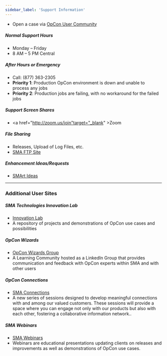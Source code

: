 ```yaml
---
sidebar_label: 'Support Information'
---
```

* Open a case via <a href="https://smatech2.my.site.com/SMAOpConUserCommunity/s/" target="_blank">OpCon User Community</a>

##### Normal Support Hours
* Monday – Friday  
* 8 AM – 5 PM Central  

##### After Hours or Emergency  
* Call: (877) 363-2305
* **Priority 1**: Production OpCon environment is down and unable to process any jobs
* **Priority 2**: Production jobs are failing, with no workaround for the failed jobs

##### Support Screen Shares  
* <a href="http://zoom.us/join"target="_blank" >Zoom</a>

##### File Sharing
* Releases, Upload of Log Files, etc.
* <a href="https://files.smatechnologies.com" target="_blank">SMA FTP Site</a>

##### Enhancement Ideas/Requests  
* <a href="https://smartideas.featureupvote.com/" target="_blank">SMArt Ideas</a>

---

### Additional User Sites

##### SMA Technologies Innovation Lab

* <a href="https://github.com/SMATechnologies" target="_blank">Innovation Lab</a>
* A repository of projects and demonstrations of OpCon use cases and possibilities

##### OpCon Wizards

* <a href="https://www.linkedin.com/groups/12274641" target="_blank">OpCon Wizards Group</a>
* A Learning Community hosted as a LinkedIn Group that provides communication and feedback with OpCon experts within SMA and with other users

##### OpCon Connections

* <a href="https://smatechnologies.com/connections" target="_blank">SMA Connections</a>
* A new series of sessions designed to develop meaningful connections with and among our valued customers. These sessions will provide a space where you can engage not only with our products but also with each other, fostering a collaborative information network..

##### SMA Webinars

* <a href="https://smatechnologies.com/webinars" target="_blank">SMA Webinars</a>
* Webinars are educational presentations updating clients on releases and improvements as well as demonstrations of OpCon use cases.
